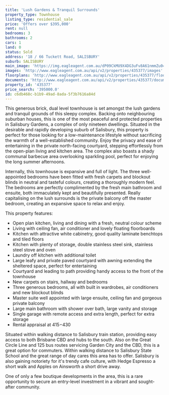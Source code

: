 ```yaml
---
title: 'Lush Gardens & Tranquil Surrounds'
property_type: Townhouse
listing_type: residential_sale
price: 'Offers over $395,000'
rent: null
bedrooms: 3
bathrooms: 2
cars: 1
land: 0
status: Sold
address: '18 / 66 Tuckett Road, SALISBURY'
suburb: SALISBURY
main_image: 'https://img.eagleagent.com.au/dP09CkMU9X4DG3uFv8A61nmmZu0=/1280x854/smart/https://s3-us-west-2.amazonaws.com/eagleagent-orig/images/6823863/123500246-image-M.jpg'
images: 'http://www.eagleagent.com.au/api/v2/properties/435377/images'
floorplans: 'http://www.eagleagent.com.au/api/v2/properties/435377/floorplans'
documents: 'http://www.eagleagent.com.au/api/v2/properties/435377/documents'
property_id: '435377'
price_search: '395000.0'
id: c6db468c-b1b9-49ad-8ada-5f3b7616a84d
---
```

This generous brick, dual level townhouse is set amongst the lush gardens and tranquil grounds of this sleepy complex. Backing onto neighbouring suburban houses, this is one of the most peaceful and protected properties in Salisbury Gardens, a complex of only nineteen dwellings. Situated in the desirable and rapidly developing suburb of Salisbury, this property is perfect for those looking for a low-maintenance lifestyle without sacrificing the warmth of a well-established community. Enjoy the privacy and ease of entertaining in the private north-facing courtyard, stepping effortlessly from the open-plan living and kitchen area. The complex also boasts a shady communal barbecue area overlooking sparkling pool, perfect for enjoying the long summer afternoons.

Internally, this townhouse is expansive and full of light. The three well-appointed bedrooms have been fitted with fresh carpets and blockout blinds in neutral and tasteful colours, creating a thoroughly modern feel. The bedrooms are perfectly complimented by the fresh main bathroom and ensuite, both immaculately kept and beautifully presented. Really capitalising on the lush surrounds is the private balcony off the master bedroom, creating an expansive space to relax and enjoy.

This property features:

*  Open plan kitchen, living and dining with a fresh, neutral colour scheme
*  Living with ceiling fan, air conditioner and lovely floating floorboards
*  Kitchen with attractive white cabinetry, good quality laminate benchtops and tiled floors
*  Kitchen with plenty of storage, double stainless steel sink, stainless steel stove and oven
*  Laundry off kitchen with additional toilet
*  Large leafy and private paved courtyard with awning extending the sheltered space, perfect for entertaining
*  Courtyard and leading to path providing handy access to the front of the townhouse
*  New carpets on stairs, hallway and bedrooms
*  Three generous bedrooms, all with built in wardrobes, air conditioners and new blockout blinds
*  Master suite well appointed with large ensuite, ceiling fan and gorgeous private balcony
*  Large main bathroom with shower over bath, large vanity and storage
*  Single garage with remote access and extra length, perfect for extra storage
*  Rental appraisal at $415-$430

Situated within walking distance to Salisbury train station, providing easy access to both Brisbane CBD and hubs to the south. Also on the Great Circle Line and 125 bus routes servicing Garden City and the CBD, this is a great option for commuters. Within walking distance to Salisbury State School and the great range of day cares this area has to offer. Salisbury is also gaining notoriety for it's trendy cafe culture, with Hedge Espresso a short walk and Apples on Ainsworth a short drive away.

One of only a few boutique developments in the area, this is a rare opportunity to secure an entry-level investment in a vibrant and sought-after community.